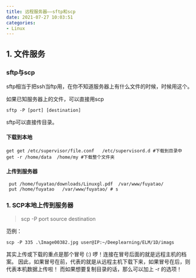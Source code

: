 ```yaml
---
title: 远程服务器——sftp和scp
date: 2021-07-27 10:03:51
categories:
- Linux
---
```

## 1. 文件服务

### sftp与scp

sftp相当于把ssh当ftp用，在你不知道服务器上有什么文件的时候，时候用这个。

如果已知服务器上的文件，可以直接用scp

```shell
sftp -P [port] [destination]
```

sftp可以直接传目录。

#### 下载到本地

```shell
get get /etc/supervisor/file.conf   /etc/supervisord.d #下载到目录中
get -r /home/data  /home/my #下载整个文件夹
```

#### 上传到服务器

```shell
 put /home/fuyatao/downloads/Linuxgl.pdf  /var/www/fuyatao/
 put /home/fuyatao   /var/www/fuyatao/ # s
```



### 1. SCP本地上传到服务器

> scp -P port source destination

范例：

```shell
scp -P 335 .\Image00382.jpg user@IP:~/Deeplearning/ELM/1D/imags
```

其实上传或下载的重点是那个冒号 (:) 啰！连接在冒号后面的就是远程主机的档案。 因此，如果冒号在前，代表的就是从远程主机下载下来，如果冒号在后，则代表本机数据上传啦！ 而如果想要复制目录的话，那么可以加上 -r 的选项！